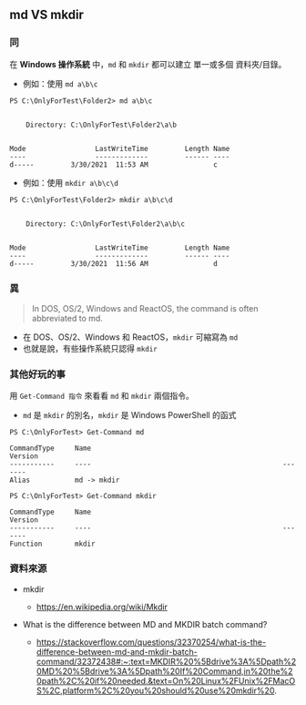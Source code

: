 ## md VS mkdir

### 同

在 **Windows 操作系統** 中，`md` 和 `mkdir` 都可以建立 單一或多個 資料夾/目錄。

* 例如：使用 `md a\b\c`
```
PS C:\OnlyForTest\Folder2> md a\b\c


    Directory: C:\OnlyForTest\Folder2\a\b


Mode                 LastWriteTime         Length Name
----                 -------------         ------ ----
d-----         3/30/2021  11:53 AM                c
```

* 例如：使用 `mkdir a\b\c\d`
```
PS C:\OnlyForTest\Folder2> mkdir a\b\c\d


    Directory: C:\OnlyForTest\Folder2\a\b\c


Mode                 LastWriteTime         Length Name
----                 -------------         ------ ----
d-----         3/30/2021  11:56 AM                d
```

### 異

> In DOS, OS/2, Windows and ReactOS, the command is often abbreviated to md.
  * 在 DOS、OS/2、Windows 和 ReactOS，`mkdir` 可縮寫為 `md`
  * 也就是說，有些操作系統只認得 `mkdir`

### 其他好玩的事

用 `Get-Command 指令` 來看看 `md` 和 `mkdir` 兩個指令。

* `md` 是 `mkdir` 的別名，`mkdir` 是 Windows PowerShell 的函式

```
PS C:\OnlyForTest> Get-Command md

CommandType     Name                                               Version
-----------     ----                                               -------
Alias           md -> mkdir
```

```
PS C:\OnlyForTest> Get-Command mkdir

CommandType     Name                                               Version
-----------     ----                                               -------
Function        mkdir
```

### 資料來源

* mkdir
  * https://en.wikipedia.org/wiki/Mkdir

* What is the difference between MD and MKDIR batch command?
  * https://stackoverflow.com/questions/32370254/what-is-the-difference-between-md-and-mkdir-batch-command/32372438#:~:text=MKDIR%20%5Bdrive%3A%5Dpath%20MD%20%5Bdrive%3A%5Dpath%20If%20Command,in%20the%20path%2C%20if%20needed.&text=On%20Linux%2FUnix%2FMacOS%2C,platform%2C%20you%20should%20use%20mkdir%20.